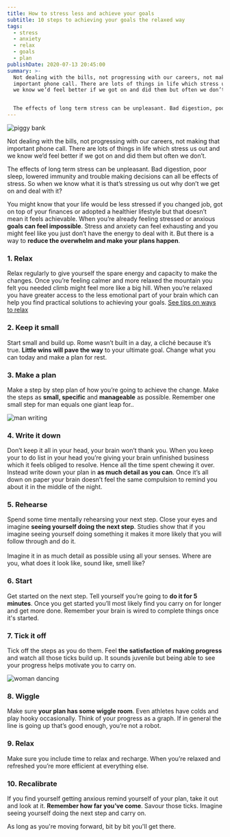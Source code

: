 ```yaml
---
title: How to stress less and achieve your goals
subtitle: 10 steps to achieving your goals the relaxed way
tags:
  - stress
  - anxiety
  - relax
  - goals
  - plan
publishDate: 2020-07-13 20:45:00
summary: >-
  Not dealing with the bills, not progressing with our careers, not making that
  important phone call. There are lots of things in life which stress us out and
  we know we’d feel better if we got on and did them but often we don’t.


  The effects of long term stress can be unpleasant. Bad digestion, poor sleep, lowered immunity and trouble making decisions can all be effects of stress. So when we know what it is that’s stressing us out why don’t we get on and deal with it?
---
```

![piggy bank](/uploads/piggy-bank.jpg "Photo by Damir Spanic on Unsplash")

Not dealing with the bills, not progressing with our careers, not making that important phone call. There are lots of things in life which stress us out and we know we’d feel better if we got on and did them but often we don’t.

The effects of long term stress can be unpleasant. Bad digestion, poor sleep, lowered immunity and trouble making decisions can all be effects of stress. So when we know what it is that’s stressing us out why don’t we get on and deal with it?

You might know that your life would be less stressed if you changed job, got on top of your finances or adopted a healthier lifestyle but that doesn’t mean it feels achievable. When you’re already feeling stressed or anxious **goals can feel impossible**. Stress and anxiety can feel exhausting and you might feel like you just don’t have the energy to deal with it. But there is a way to **reduce the overwhelm and make your plans happen**.

### 1. Relax

Relax regularly to give yourself the spare energy and capacity to make the changes. Once you’re feeling calmer and more relaxed the mountain you felt you needed climb might feel more like a big hill. When you’re relaxed you have greater access to the less emotional part of your brain which can help you find practical solutions to achieving your goals. [See tips on ways to relax](/blog/how-to-relax/)

### 2. Keep it small

Start small and build up. Rome wasn’t built in a day, a cliché because it’s true. **Little wins will pave the way** to your ultimate goal. Change what you can today and make a plan for rest.

### 3. Make a plan

Make a step by step plan of how you’re going to achieve the change. Make the steps as **small, specific** and **manageable** as possible. Remember one small step for man equals one giant leap for..

![man writing](/uploads/man-writing.jpg "Photo by Brad Neathery on Unsplash")

### 4. Write it down

Don’t keep it all in your head, your brain won’t thank you. When you keep your to do list in your head you’re giving your brain unfinished business which it feels obliged to resolve. Hence all the time spent chewing it over. Instead write down your plan in **as much detail as you can**. Once it’s all down on paper your brain doesn’t feel the same compulsion to remind you about it in the middle of the night.

### 5. Rehearse

Spend some time mentally rehearsing your next step. Close your eyes and imagine **seeing yourself doing the next step**. Studies show that if you imagine seeing yourself doing something it makes it more likely that you will follow through and do it. \
\
Imagine it in as much detail as possible using all your senses. Where are you, what does it look like, sound like, smell like?

### 6. Start

Get started on the next step. Tell yourself you’re going to **do it for 5 minutes**. Once you get started you’ll most likely find you carry on for longer and get more done. Remember your brain is wired to complete things once it's started.

### 7. Tick it off

Tick off the steps as you do them. Feel **the satisfaction of making progress** and watch all those ticks build up. It sounds juvenile but being able to see your progress helps motivate you to carry on.

![woman dancing](/uploads/woman-dancing.jpg "Photo by Juan Camilo Navia on Unsplash")

### 8. Wiggle

Make sure **your plan has some wiggle room**. Even athletes have colds and play hooky occasionally. Think of your progress as a graph. If in general the line is going up that’s good enough, you’re not a robot.

### 9. Relax

Make sure you include time to relax and recharge. When you’re relaxed and refreshed you’re more efficient at everything else.

### **10. Recalibrate**

If you find yourself getting anxious remind yourself of your plan, take it out and look at it. **Remember how far you’ve come**. Savour those ticks. Imagine seeing yourself doing the next step and carry on.

As long as you're moving forward, bit by bit you'll get there.